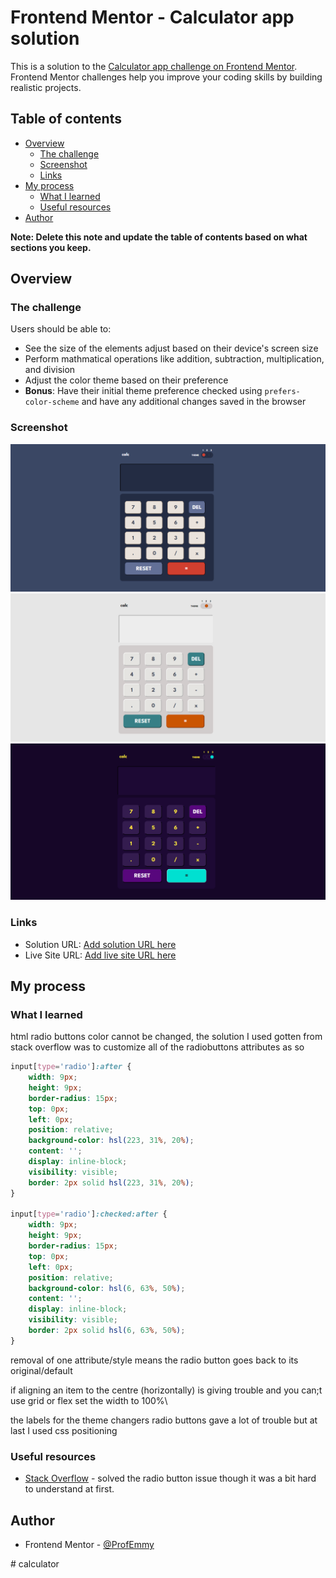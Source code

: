 # Frontend Mentor - Calculator app solution

This is a solution to the [Calculator app challenge on Frontend Mentor](https://www.frontendmentor.io/challenges/calculator-app-9lteq5N29). Frontend Mentor challenges help you improve your coding skills by building realistic projects. 

## Table of contents

- [Overview](#overview)
  - [The challenge](#the-challenge)
  - [Screenshot](#screenshot)
  - [Links](#links)
- [My process](#my-process)
  - [What I learned](#what-i-learned)
  - [Useful resources](#useful-resources)
- [Author](#author)

**Note: Delete this note and update the table of contents based on what sections you keep.**

## Overview

### The challenge

Users should be able to:

- See the size of the elements adjust based on their device's screen size
- Perform mathmatical operations like addition, subtraction, multiplication, and division
- Adjust the color theme based on their preference
- **Bonus**: Have their initial theme preference checked using `prefers-color-scheme` and have any additional changes saved in the browser

### Screenshot

![](./Screenshot(7).png)
![](./Screenshot(8).png)
![](./Screenshot(9).png)


### Links

- Solution URL: [Add solution URL here](https://profemmy.github.io/calculator)
- Live Site URL: [Add live site URL here](https://profemmy.github.io/calculator)

## My process


### What I learned

html radio buttons color cannot be changed, the solution I used gotten from stack overflow was to customize all of the radiobuttons attributes as so

```css
input[type='radio']:after {
    width: 9px;
    height: 9px;
    border-radius: 15px;
    top: 0px;
    left: 0px;
    position: relative;
    background-color: hsl(223, 31%, 20%);
    content: '';
    display: inline-block;
    visibility: visible;
    border: 2px solid hsl(223, 31%, 20%);
}

input[type='radio']:checked:after {
    width: 9px;
    height: 9px;
    border-radius: 15px;
    top: 0px;
    left: 0px;
    position: relative;
    background-color: hsl(6, 63%, 50%);
    content: '';
    display: inline-block;
    visibility: visible;
    border: 2px solid hsl(6, 63%, 50%);
}

```

removal of one attribute/style means the radio button goes back to its original/default

if aligning an item to the centre (horizontally) is giving trouble and you can;t use grid or flex set the width to 100%\

the labels for the theme changers radio buttons gave a lot of trouble but at last I used css positioning



### Useful resources

- [Stack Overflow](https://stackoverflow.com/questions/4253920/how-do-i-change-the-color-of-radio-buttons) - solved the radio button issue though it was a bit hard to understand at first.


## Author

- Frontend Mentor - [@ProfEmmy](https://www.frontendmentor.io/profile/profemmy)

#   c a l c u l a t o r 
 
 